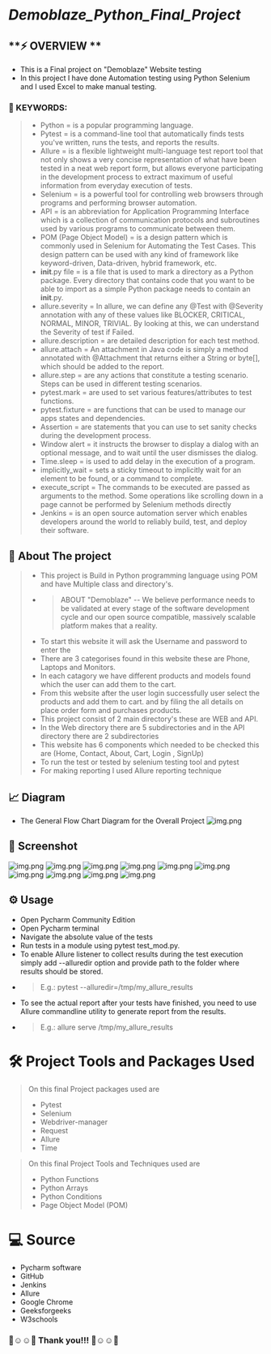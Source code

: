 # ***Demoblaze_Python_Final_Project***


## **⚡ OVERVIEW **

* This is a Final project on "Demoblaze" Website testing
* In this project I have done Automation testing using Python Selenium and I used Excel to make manual testing.


### 🔑 KEYWORDS:

>* Python = is a popular programming language.
>* Pytest = is a command-line tool that automatically finds tests you've written, runs the tests, and reports the results.
>* Allure = is a flexible lightweight multi-language test report tool that not only shows a very concise representation of what have been tested in a neat web report form, but allows everyone participating in the development process to extract maximum of useful information from everyday execution of tests.
>* Selenium = is a powerful tool for controlling web browsers through programs and performing browser automation.
>* API =  is an abbreviation for Application Programming Interface which is a collection of communication protocols and subroutines used by various programs to communicate between them.
>* POM (Page Object Model) = is a design pattern which is commonly used in Selenium for Automating the Test Cases. This design pattern can be used with any kind of framework like keyword-driven, Data-driven, hybrid framework, etc.
>* __init__.py file = is a file that is used to mark a directory as a Python package. Every directory that contains code that you want to be able to import as a simple Python package needs to contain an __init__.py. 
>* allure.severity = In allure, we can define any @Test with @Severity annotation with any of these values like BLOCKER, CRITICAL, NORMAL, MINOR, TRIVIAL. By looking at this, we can understand the Severity of test if Failed.
>* allure.description = are detailed description for each test method.
>* allure.attach = An attachment in Java code is simply a method annotated with @Attachment that returns either a String or byte[], which should be added to the report.
>* allure.step = are any actions that constitute a testing scenario. Steps can be used in different testing scenarios.
>* pytest.mark = are used to set various features/attributes to test functions.
>* pytest.fixture = are functions that can be used to manage our apps states and dependencies.
>* Assertion = are statements that you can use to set sanity checks during the development process.
>* Window alert = it instructs the browser to display a dialog with an optional message, and to wait until the user dismisses the dialog.
>* Time.sleep = is used to add delay in the execution of a program.
>* implicitly_wait = sets a sticky timeout to implicitly wait for an element to be found, or a command to complete.
>* execute_script = The commands to be executed are passed as arguments to the method. Some operations like scrolling down in a page cannot be performed by Selenium methods directly
>* Jenkins = is an open source automation server which enables developers around the world to reliably build, test, and deploy their software.


## 🚧 About The project
>* This project is Build in Python programming language using POM and have Multiple class and directory's. 
>* > ABOUT "Demoblaze"
   >-- We believe performance needs to be validated at every stage of the software development cycle and our open source compatible, massively scalable platform makes that a reality.
>* To start this website it will ask the Username and password to enter the 
>* There are 3 categorises found in this website these are Phone, Laptops and Monitors.
>* In each catagory we have different products and models found which the user can add them to the cart.
>* From this website after the user login successfully user select the products and add them to cart. and by filing the all details on place order form and purchases products.
>* This project consist of 2 main directory's these are WEB and API.
>* In the Web directory there are 5 subdirectories and in the API directory there are 2 subdirectories
>* This website has 6 components which needed to be checked this are (Home, Contact, About, Cart, Login , SignUp)
>* To run the test or tested by selenium testing tool and pytest
>* For making reporting I used Allure reporting technique 


## 📈 Diagram 
* The General Flow Chart Diagram for the Overall Project
![img.png](screenshot/FlowChart.png)

## 📸 Screenshot 
![img.png](screenshot/Allure_report.png)
![img.png](screenshot/Demoblaze.png)
![img.png](screenshot/Directories.png)
![img.png](screenshot/Conformation_code.png)
![img.png](screenshot/Cart_page.png)
![img.png](screenshot/Place_order_form.png)
![img.png](screenshot/SignUp.png)
![img.png](screenshot/Login.png)
![img.png](screenshot/Contact.png)
![img.png](screenshot/WelcomePage.png)


## ⚙ Usage
* Open Pycharm Community Edition 
* Open Pycharm terminal
* Navigate the absolute value of the tests
* Run tests in a module using pytest test_mod.py.
* To enable Allure listener to collect results during the test execution simply add --alluredir option and provide path to the folder where results should be stored. 
* > E.g.: pytest --alluredir=/tmp/my_allure_results
* To see the actual report after your tests have finished, you need to use Allure commandline utility to generate report from the results.
* > E.g.: allure serve /tmp/my_allure_results

  
# 🛠️ Project Tools and Packages Used

>On this final Project packages used are
>- Pytest
>- Selenium
>- Webdriver-manager
>- Request
>- Allure
>- Time

>On this final Project Tools and Techniques used are
>- Python Functions
>- Python Arrays
>- Python Conditions
>- Page Object Model (POM)


# 💻 Source
- Pycharm software
- GitHub 
- Jenkins
- Allure
- Google Chrome
- Geeksforgeeks
- W3schools


### 🙌☺️️☺️🙌  Thank you!!!    🙌☺️️☺️🙌
